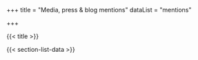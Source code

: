 +++
title = "Media, press & blog mentions"
dataList = "mentions"

+++

{{< title >}}

{{< section-list-data >}}
